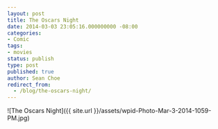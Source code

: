 ```yaml
---
layout: post
title: The Oscars Night
date: 2014-03-03 23:05:16.000000000 -08:00
categories:
- Comic
tags:
- movies
status: publish
type: post
published: true
author: Sean Choe
redirect_from:
  - /blog/the-oscars-night/
---
```

![The Oscars Night]({{ site.url }}/assets/wpid-Photo-Mar-3-2014-1059-PM.jpg)
